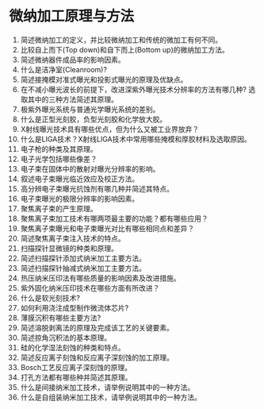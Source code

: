 # 微纳加工原理与方法

1. 简述微纳加工的定义，并比较微纳加工和传统的微加工有何不同。
2. 比较自上而下\(Top down\)和自下而上\(Bottom up\)的微纳加工方法。
3. 简述微纳器件成品率的影响因素。
4. 什么是洁净室\(Cleanroom\)?
5. 简述接掩模对准式曝光和投影式曝光的原理及优缺点。
6. 在不减小曝光波长的前提下，改进深紫外曝光技术分辨率的方法有哪几种?  选取其中的三种方法简述其原理。
7. 极紫外曝光系统与普通光学曝光系统的差别。
8. 什么是正型光刻胶，负型光刻胶和化学放大胶。
9. X射线曝光技术具有哪些优点，但为什么又被工业界放弃？
10. 什么是LIGA技术？X射线LIGA技术中常用哪些掩模和厚胶材料及选取原因。
11. 电子枪的种类及其原理。
12. 电子光学包括哪些像差？
13. 电子束在固体中的散射对曝光分辨率的影响。
14. 叙述电子束曝光临近效应及校正方法。
15. 高分辨电子束曝光抗蚀剂有哪几种并简述其特点。
16. 电子束曝光的极限分辨率的影响因素。 
17. 聚焦离子束的产生原理。
18. 聚焦离子束加工技术有哪两项最主要的功能？都有哪些应用？
19. 聚焦离子束曝光和电子束曝光对比有哪些相同点和差异？
20. 简述聚焦离子束注入技术的特点。
21. 扫描探针显微镜的种类和原理。
22. 简述扫描探针添加式纳米加工主要方法。
23. 简述扫描探针抽减式纳米加工主要方法。
24. 热压纳米压印法有哪些质量的影响因素及改进措施。
25. 紫外固化纳米压印技术在哪些方面有所改进？
26. 什么是软光刻技术?
27. 如何利用浇注成型制作微流体芯片?
28. 薄膜沉积有哪些主要方法?
29. 简述溶脱剥离法的原理及完成该工艺的关键要素。
30. 简述掠角沉积法的基本原理。
31. 硅的化学湿法刻蚀的种类和特点。
32. 简述反应离子刻蚀和反应离子深刻蚀的加工原理。
33. Bosch工艺反应离子深刻蚀的原理。
34. 打孔方法都有哪些种并简述其原理。
35. 什么是间接纳米加工技术，请举例说明其中的一种方法。
36. 什么是自组装纳米加工技术，请举例说明其中的一种方法。



